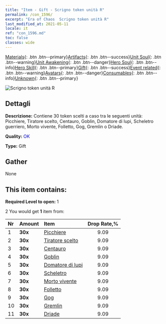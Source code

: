 ```yaml
---
title: "Item - Gift - Scrigno token unità R"
permalink: /con_1596/
excerpt: "Era of Chaos  Scrigno token unità R"
last_modified_at: 2021-05-11
locale: it
ref: "con_1596.md"
toc: false
classes: wide
---
```

 [Materials](/ItemsIT/){: .btn .btn--primary}[Artifacts](/ItemsIT/Artifacts/){: .btn .btn--success}[Unit Soul](/ItemsIT/UnitSoul/){: .btn .btn--warning}[Unit Awakening](/ItemsIT/UnitAwakening/){: .btn .btn--danger}[Hero Soul](/ItemsIT/HeroSoul/){: .btn .btn--info}[Hero Skill](/ItemsIT/HeroSkill/){: .btn .btn--primary}[Gift](/ItemsIT/Gift/){: .btn .btn--success}[Event related](/ItemsIT/Events/){: .btn .btn--warning}[Avatars](/ItemsIT/Avatars/){: .btn .btn--danger}[Consumables](/ItemsIT/Consumables/){: .btn .btn--info}[Unknown](/ItemsIT/Unknown/){: .btn .btn--primary}

 ![Scrigno token unità R](/images/t/i_907208.png)

## Dettagli
 **Descrizione:** Contiene 30 token scelti a caso tra le seguenti unità: Picchiere, Tiratore scelto, Centauro, Goblin, Domatore di lupi, Scheletro guerriero, Morto vivente, Folletto, Gog, Gremlin o Driade.

 **Quality:** <span style="color: #0000CD">OK</span>

 **Type:** Gift

## Gather

  None

## This item contains:

 **Required Level to open:** 1

 2 You would get **1** item  from:

  | Nr | Amount |     Item    | Drop Rate,% |
  |:---|:-------|:------------|:---------:|
  | 1 |  **30x** | [Picchiere](/ItemsIT/unt_190/) | 9.09 | 
  | 2 |  **30x** | [Tiratore scelto](/ItemsIT/unt_191/) | 9.09 | 
  | 3 |  **30x** | [Centauro](/ItemsIT/unt_199/) | 9.09 | 
  | 4 |  **30x** | [Goblin](/ItemsIT/unt_217/) | 9.09 | 
  | 5 |  **30x** | [Domatore di lupi](/ItemsIT/unt_218/) | 9.09 | 
  | 6 |  **30x** | [Scheletro](/ItemsIT/unt_208/) | 9.09 | 
  | 7 |  **30x** | [Morto vivente](/ItemsIT/unt_209/) | 9.09 | 
  | 8 |  **30x** | [Folletto](/ItemsIT/unt_226/) | 9.09 | 
  | 9 |  **30x** | [Gog](/ItemsIT/unt_227/) | 9.09 | 
  | 10 |  **30x** | [Gremlin](/ItemsIT/unt_235/) | 9.09 | 
  | 11 |  **30x** | [Driade](/ItemsIT/unt_262/) | 9.09 | 
